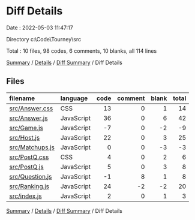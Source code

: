 # Diff Details

Date : 2022-05-03 11:47:17

Directory c:\Code\Tourney\src

Total : 10 files,  98 codes, 6 comments, 10 blanks, all 114 lines

[Summary](results.md) / [Details](details.md) / [Diff Summary](diff.md) / Diff Details

## Files
| filename | language | code | comment | blank | total |
| :--- | :--- | ---: | ---: | ---: | ---: |
| [src/Answer.css](/src/Answer.css) | CSS | 13 | 0 | 1 | 14 |
| [src/Answer.js](/src/Answer.js) | JavaScript | 36 | 0 | 6 | 42 |
| [src/Game.js](/src/Game.js) | JavaScript | -7 | 0 | -2 | -9 |
| [src/Host.js](/src/Host.js) | JavaScript | 22 | 0 | 3 | 25 |
| [src/Matchups.js](/src/Matchups.js) | JavaScript | 0 | 0 | -3 | -3 |
| [src/PostQ.css](/src/PostQ.css) | CSS | 4 | 0 | 2 | 6 |
| [src/PostQ.js](/src/PostQ.js) | JavaScript | 5 | 0 | 3 | 8 |
| [src/Question.js](/src/Question.js) | JavaScript | -1 | 8 | 1 | 8 |
| [src/Ranking.js](/src/Ranking.js) | JavaScript | 24 | -2 | -2 | 20 |
| [src/index.js](/src/index.js) | JavaScript | 2 | 0 | 1 | 3 |

[Summary](results.md) / [Details](details.md) / [Diff Summary](diff.md) / Diff Details